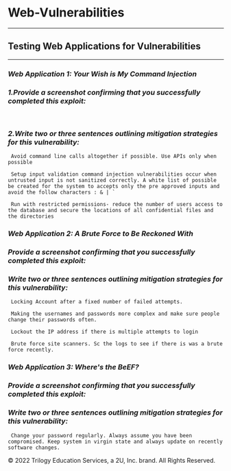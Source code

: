 # Web-Vulnerabilities
 ------- 
 ## **Testing Web Applications for Vulnerabilities**

-------------

### *Web Application 1: Your Wish is My Command Injection*

### *1.Provide a screenshot confirming that you successfully completed this exploit:*
![]()
![]()

### *2.Write two or three sentences outlining mitigation strategies for this vulnerability:* 

     Avoid command line calls altogether if possible. Use APIs only when possible

     Setup input validation command injection vulnerabilities occur when untrusted input is not sanitized correctly. A white list of possible be created for the system to accepts only the pre approved inputs and avoid the follow characters : & | ` 

     Run with restricted permissions- reduce the number of users access to the database and secure the locations of all confidential files and the directories 


### *Web Application 2: A Brute Force to Be Reckoned With*

### *Provide a screenshot confirming that you successfully completed this exploit:*







### *Write two or three sentences outlining mitigation strategies for this vulnerability:* 

     Locking Account after a fixed number of failed attempts.

     Making the usernames and passwords more complex and make sure people change their passwords often. 

     Lockout the IP address if there is multiple attempts to login 

     Brute force site scanners. Sc the logs to see if there is was a brute force recently.




### *Web Application 3: Where's the BeEF?*

### *Provide a screenshot confirming that you successfully completed this exploit:*














### *Write two or three sentences outlining mitigation strategies for this vulnerability:* 

     Change your password regularly. Always assume you have been compromised. Keep system in virgin state and always update on recently software changes. 





© 2022 Trilogy Education Services, a 2U, Inc. brand. All Rights Reserved.

